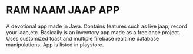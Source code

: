 # RAM NAAM JAAP APP
 A devotional app made in Java. Contains features such as live jaap, record your jaap,etc. Basically is an inventory app made as a freelance project. Uses customized toast and multiple firebase realtime database manipulations. App is listed in playstore.
